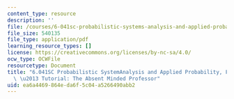 ```yaml
---
content_type: resource
description: ''
file: /courses/6-041sc-probabilistic-systems-analysis-and-applied-probability-fall-2013/ea6a4469864eda6f5c04a5266490abb2_MIT6_041SCF13_The_Absent_Minded_Professor_300k.pdf
file_size: 540135
file_type: application/pdf
learning_resource_types: []
license: https://creativecommons.org/licenses/by-nc-sa/4.0/
ocw_type: OCWFile
resourcetype: Document
title: "6.041SC Probabilistic SystemAnalysis and Applied Probability, Fall 2013 Transcript\
  \ \u2013 Tutorial: The Absent Minded Professor"
uid: ea6a4469-864e-da6f-5c04-a5266490abb2
---
```

